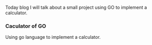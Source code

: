 Today blog I will talk about a small project using GO to implement a calculator.

### Caculator of GO

Using go language to implement a calculator.
